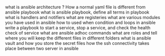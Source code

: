 what is ansible architecture ?
How a normal yaml file is different from ansible playbook
what is ansible playbook, define all terms in playbook
what is handlers and notifiers
what are registeries
what are various modules you have used in ansible
how to used when condition and loops in ansible
write a playbook to start a service, stop a service, and check the health check of service
what are ansible adhoc commands
what are roles and tell where you will keep the different files in different folders
what is ansible vault and how you store the secret files
how the ssh connectivity takes place between two server in ansible